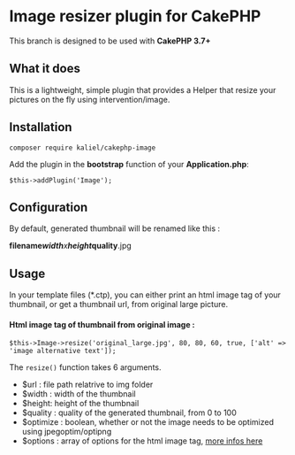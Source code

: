 # Image resizer plugin for CakePHP

This branch is designed to be used with **CakePHP 3.7+**

## What it does

This is a lightweight, simple plugin that provides a Helper that resize your pictures on the fly using intervention/image.

## Installation

```
composer require kaliel/cakephp-image
```

Add the plugin in the **bootstrap** function of your **Application.php**:
```
$this->addPlugin('Image');
```

## Configuration

By default, generated thumbnail will be renamed like this :

**filename**_**width**x**height**_**quality**.jpg


## Usage

In your template files (*.ctp), you can either print an html image tag of your thumbnail, or get a thumbnail url, from original large picture.

#### Html image tag of thumbnail from original image :
```
$this->Image->resize('original_large.jpg', 80, 80, 60, true, ['alt' => 'image alternative text']);
```

The `resize()` function takes 6 arguments.
* $url : file path relatrive to img folder
* $width : width of the thumbnail
* $height: height of the thumbnail
* $quality : quality of the generated thumbnail, from 0 to 100
* $optimize : boolean, whether or not the image needs to be optimized using jpegoptim/optipng
* $options : array of options for the html image tag, [more infos here](https://book.cakephp.org/3.0/en/views/helpers/html.html#linking-to-images)
